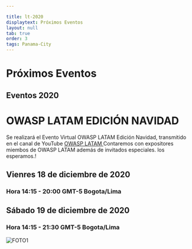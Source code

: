 ```yaml
---

title: lt-2020
displaytext: Próximos Eventos
layout: null
tab: true
order: 3
tags: Panama-City
---
```


# Próximos Eventos

## Eventos 2020

# OWASP LATAM EDICIÓN NAVIDAD


Se realizará el Evento Virtual OWASP LATAM Edición Navidad, transmitido en el canal de YouTube [OWASP LATAM ](https://www.youtube.com/c/OWASPLATAM "OWASP LATAM")
Contaremos con expositores miembos de OWASP LATAM además de invitados especiales. los esperamos.!

## Vienres 18 de diciembre de 2020
### Hora 14:15 - 20:00 GMT-5 Bogota/Lima

## Sábado 19 de diciembre de 2020
### Hora 14:15 - 21:30 GMT-5 Bogota/Lima


![FOTO1](/www-chapter-panama-city/assets/images/owasp_navidad.jpg "OWASP LATAM EDICIÓN NAVIDAD 2020")



<style>
img[alt="FOTO1"] { 
  max-width:  400px; 
  display: block;
}
</style> 

